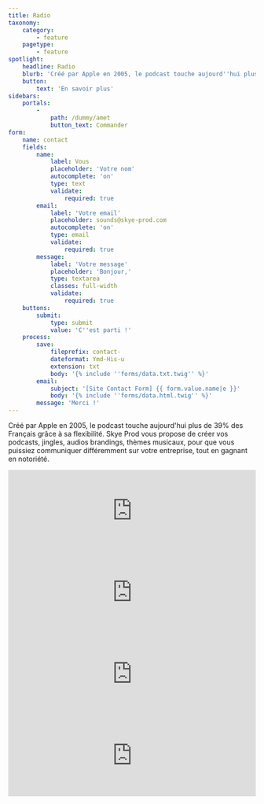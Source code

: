 ```yaml
---
title: Radio
taxonomy:
    category:
        - feature
    pagetype:
        - feature
spotlight:
    headline: Radio
    blurb: 'Créé par Apple en 2005, le podcast touche aujourd''hui plus de 39% des Français grâce à sa flexibilité. Skye Prod vous propose de créer vos podcasts, jingles, audios brandings, thèmes musicaux, pour que vous puissiez communiquer différemment sur votre entreprise, tout en gagnant en notoriété.'
    button:
        text: 'En savoir plus'
sidebars:
    portals:
        -
            path: /dummy/amet
            button_text: Commander
form:
    name: contact
    fields:
        name:
            label: Vous
            placeholder: 'Votre nom'
            autocomplete: 'on'
            type: text
            validate:
                required: true
        email:
            label: 'Votre email'
            placeholder: sounds@skye-prod.com
            autocomplete: 'on'
            type: email
            validate:
                required: true
        message:
            label: 'Votre message'
            placeholder: 'Bonjour,'
            type: textarea
            classes: full-width
            validate:
                required: true
    buttons:
        submit:
            type: submit
            value: 'C''est parti !'
    process:
        save:
            fileprefix: contact-
            dateformat: Ymd-His-u
            extension: txt
            body: '{% include ''forms/data.txt.twig'' %}'
        email:
            subject: '[Site Contact Form] {{ form.value.name|e }}'
            body: '{% include ''forms/data.html.twig'' %}'
        message: 'Merci !'
---
```


Créé par Apple en 2005, le podcast touche aujourd'hui plus de 39% des Français grâce à sa flexibilité. Skye Prod vous propose de créer vos podcasts, jingles, audios brandings, thèmes musicaux, pour que vous puissiez communiquer différemment sur votre entreprise, tout en gagnant en notoriété.

<iframe width="100%" height="166" scrolling="no" frameborder="no" allow="autoplay" src="https://w.soundcloud.com/player/?url=https%3A//api.soundcloud.com/tracks/641762406&color=%23e44c65&auto_play=false&hide_related=false&show_comments=true&show_user=true&show_reposts=false&show_teaser=true"></iframe>

<iframe width="100%" height="166" scrolling="no" frameborder="no" allow="autoplay" src="https://w.soundcloud.com/player/?url=https%3A//api.soundcloud.com/tracks/641762892&color=%23e44c65&auto_play=false&hide_related=false&show_comments=true&show_user=true&show_reposts=false&show_teaser=true"></iframe>

<iframe width="100%" height="166" scrolling="no" frameborder="no" allow="autoplay" src="https://w.soundcloud.com/player/?url=https%3A//api.soundcloud.com/tracks/641762469&color=%23e44c65&auto_play=false&hide_related=false&show_comments=true&show_user=true&show_reposts=false&show_teaser=true"></iframe>

<iframe width="100%" height="166" scrolling="no" frameborder="no" allow="autoplay" src="https://w.soundcloud.com/player/?url=https%3A//api.soundcloud.com/tracks/641762469&color=%23e44c65&auto_play=false&hide_related=false&show_comments=true&show_user=true&show_reposts=false&show_teaser=true"></iframe>